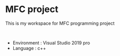 # MFC project

This is my workspace
  for MFC programming project

<br/>

- Environment : Visual Studio 2019 pro
- Language    : c++

